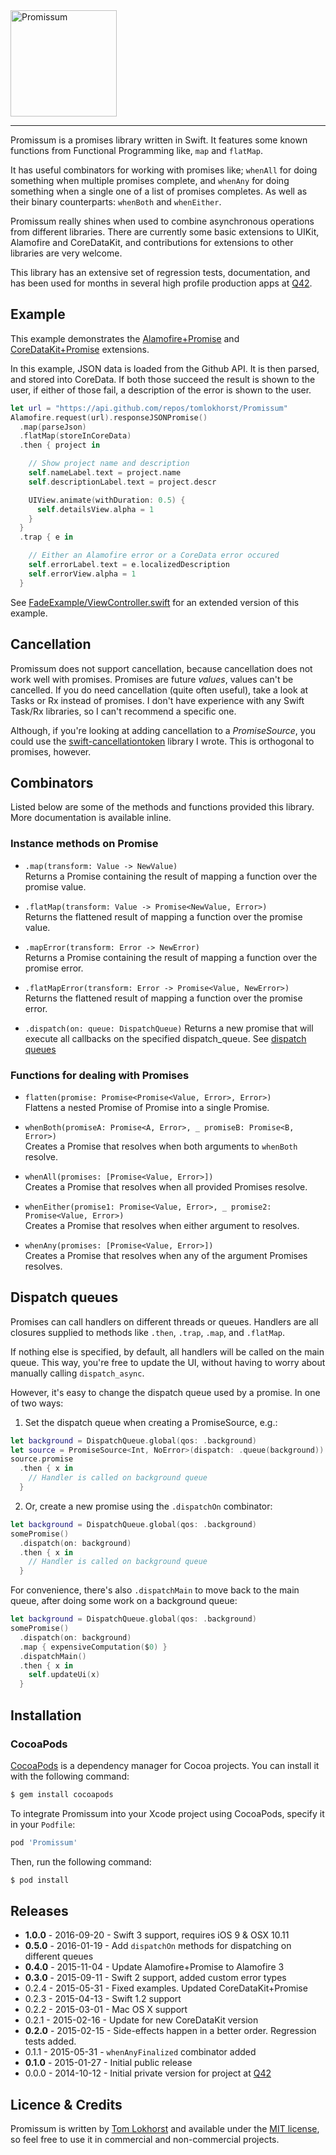 <img src="https://cloud.githubusercontent.com/assets/75655/5077599/2f2d9f8c-6ea5-11e4-98d2-cdb72f6686a8.png" width="170" alt="Promissum">
<hr>

Promissum is a promises library written in Swift. It features some known functions from Functional Programming like, `map` and `flatMap`.

It has useful combinators for working with promises like; `whenAll` for doing something when multiple promises complete, and `whenAny` for doing something when a single one of a list of promises completes. As well as their binary counterparts: `whenBoth` and `whenEither`.

Promissum really shines when used to combine asynchronous operations from different libraries. There are currently some basic extensions to UIKit, Alamofire and CoreDataKit, and contributions for extensions to other libraries are very welcome.

This library has an extensive set of regression tests, documentation, and has been used for months in several high profile production apps at [Q42](http://q42.com/swift).


Example
-------

This example demonstrates the [Alamofire+Promise](https://github.com/tomlokhorst/Promissum/blob/develop/extensions/PromissumExtensions/Alamofire%2BPromise.swift) and [CoreDataKit+Promise](https://github.com/tomlokhorst/Promissum/blob/develop/extensions/PromissumExtensions/CoreDataKit%2BPromise.swift) extensions.

In this example, JSON data is loaded from the Github API. It is then parsed, and stored into CoreData.
If both those succeed the result is shown to the user, if either of those fail, a description of the error is shown to the user.

```swift
let url = "https://api.github.com/repos/tomlokhorst/Promissum"
Alamofire.request(url).responseJSONPromise()
  .map(parseJson)
  .flatMap(storeInCoreData)
  .then { project in

    // Show project name and description
    self.nameLabel.text = project.name
    self.descriptionLabel.text = project.descr

    UIView.animate(withDuration: 0.5) {
      self.detailsView.alpha = 1
    }
  }
  .trap { e in

    // Either an Alamofire error or a CoreData error occured
    self.errorLabel.text = e.localizedDescription
    self.errorView.alpha = 1
  }
```

See [FadeExample/ViewController.swift](https://github.com/tomlokhorst/Promissum/blob/develop/examples/FadeExample/FadeExample/ViewController.swift) for an extended version of this example.


Cancellation
------------

Promissum does not support cancellation, because cancellation does not work well with promises. Promises are future _values_, values can't be cancelled. If you do need cancellation (quite often useful), take a look at Tasks or Rx instead of promises. I don't have experience with any Swift Task/Rx libraries, so I can't recommend a specific one.

Although, if you're looking at adding cancellation to a _PromiseSource_, you could use the [swift-cancellationtoken](https://github.com/tomlokhorst/swift-cancellationtoken) library I wrote. This is orthogonal to promises, however.


Combinators
-----------

Listed below are some of the methods and functions provided this library. More documentation is available inline.

### Instance methods on Promise

* `.map(transform: Value -> NewValue)`  
  Returns a Promise containing the result of mapping a function over the promise value.

* `.flatMap(transform: Value -> Promise<NewValue, Error>)`  
  Returns the flattened result of mapping a function over the promise value.

* `.mapError(transform: Error -> NewError)`  
  Returns a Promise containing the result of mapping a function over the promise error.

* `.flatMapError(transform: Error -> Promise<Value, NewError>)`  
  Returns the flattened result of mapping a function over the promise error.

* `.dispatch(on: queue: DispatchQueue)`
  Returns a new promise that will execute all callbacks on the specified dispatch_queue. See [dispatch queues](#dispatch-queues)


### Functions for dealing with Promises

* `flatten(promise: Promise<Promise<Value, Error>, Error>)`  
  Flattens a nested Promise of Promise into a single Promise.

* `whenBoth(promiseA: Promise<A, Error>, _ promiseB: Promise<B, Error>)`  
  Creates a Promise that resolves when both arguments to `whenBoth` resolve.

* `whenAll(promises: [Promise<Value, Error>])`  
  Creates a Promise that resolves when all provided Promises resolve.

* `whenEither(promise1: Promise<Value, Error>, _ promise2: Promise<Value, Error>)`  
  Creates a Promise that resolves when either argument to resolves.

* `whenAny(promises: [Promise<Value, Error>])`  
  Creates a Promise that resolves when any of the argument Promises resolves.


Dispatch queues
---------------

Promises can call handlers on different threads or queues. Handlers are all closures supplied to methods like `.then`, `.trap`, `.map`, and `.flatMap`.

If nothing else is specified, by default, all handlers will be called on the main queue.
This way, you're free to update the UI, without having to worry about manually calling `dispatch_async`.

However, it's easy to change the dispatch queue used by a promise. In one of two ways:

1. Set the dispatch queue when creating a PromiseSource, e.g.:

```swift
let background = DispatchQueue.global(qos: .background)
let source = PromiseSource<Int, NoError>(dispatch: .queue(background))
source.promise
  .then { x in
    // Handler is called on background queue
  }
```

2. Or, create a new promise using the `.dispatchOn` combinator:

```swift
let background = DispatchQueue.global(qos: .background)
somePromise()
  .dispatch(on: background)
  .then { x in
    // Handler is called on background queue
  }
```

For convenience, there's also `.dispatchMain` to move back to the main queue, after doing some work on a background queue:

```swift
let background = DispatchQueue.global(qos: .background)
somePromise()
  .dispatch(on: background)
  .map { expensiveComputation($0) }
  .dispatchMain()
  .then { x in
    self.updateUi(x)
  }
```


Installation
------------

### CocoaPods

[CocoaPods](http://cocoapods.org) is a dependency manager for Cocoa projects.
You can install it with the following command:

```bash
$ gem install cocoapods
```

To integrate Promissum into your Xcode project using CocoaPods, specify it in your `Podfile`:

```ruby
pod 'Promissum'
```

Then, run the following command:

```bash
$ pod install
```


Releases
--------

 - **1.0.0** - 2016-09-20 - Swift 3 support, requires iOS 9 & OSX 10.11
 - **0.5.0** - 2016-01-19 - Add `dispatchOn` methods for dispatching on different queues
 - **0.4.0** - 2015-11-04 - Update Alamofire+Promise to Alamofire 3
 - **0.3.0** - 2015-09-11 - Swift 2 support, added custom error types
 - 0.2.4 - 2015-05-31 - Fixed examples. Updated CoreDataKit+Promise
 - 0.2.3 - 2015-04-13 - Swift 1.2 support
 - 0.2.2 - 2015-03-01 - Mac OS X support
 - 0.2.1 - 2015-02-16 - Update for new CoreDataKit version
 - **0.2.0** - 2015-02-15 - Side-effects happen in a better order. Regression tests added.
 - 0.1.1 - 2015-05-31 - `whenAnyFinalized` combinator added
 - **0.1.0** - 2015-01-27 - Initial public release
 - 0.0.0 - 2014-10-12 - Initial private version for project at [Q42](http://q42.com)


Licence & Credits
-----------------

Promissum is written by [Tom Lokhorst](https://twitter.com/tomlokhorst) and available under the [MIT license](https://github.com/tomlokhorst/promissum/blob/master/LICENSE), so feel free to use it in commercial and non-commercial projects.
